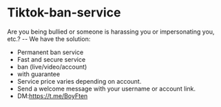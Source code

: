 # Tiktok-ban-service
Are you being bullied or someone is harassing you or impersonating you, etc.? 
-- We have the solution: 
- Permanent ban service 
- Fast and secure service 
- ban (live/video/account)
- with guarantee 
- Service price varies depending on account. 
- Send a welcome message with your username or account link.
- DM:https://t.me/BoyFten

 
